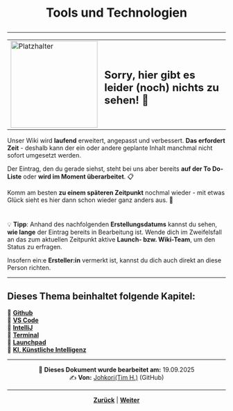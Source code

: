 # <p align="center">Tools und Technologien</p>

---

<div align="center">
  <table>
    <tr>
      <td>
        <img src="https://github.com/user-attachments/assets/69b70f12-916c-4167-8920-c6055f5903d5" alt="Platzhalter" width="200">
      </td>
      <td>
        <h2>Sorry, hier gibt es leider (noch) nichts zu sehen! 👀</h2>
      </td>
    </tr>
  </table>
</div>

Unser Wiki wird **laufend** erweitert, angepasst und verbessert. **Das erfordert Zeit** - deshalb kann der ein oder andere geplante Inhalt manchmal nicht sofort umgesetzt werden.

Der Eintrag, den du gerade siehst, steht bei uns aber bereits **auf der To Do-Liste** oder **wird im Moment überarbeitet**. 📋

Komm am besten **zu einem späteren Zeitpunkt** nochmal wieder - mit etwas Glück sieht es hier dann schon wieder ganz anders aus. 🚀

#

💡 **Tipp**: Anhand des nachfolgenden **Erstellungsdatums** kannst du sehen, **wie lange** der Eintrag bereits in Bearbeitung ist. Wende dich im Zweifelsfall an das zum aktuellen Zeitpunkt aktive **Launch- bzw. Wiki-Team**, um den Status zu erfragen.

Insofern ein:e **Ersteller:in** vermerkt ist, kannst du dich auch direkt an diese Person richten.

---

**Dieses Thema beinhaltet folgende Kapitel:**
---

🔹 [**Github**](/docs/00-willkommen/03-styleguide/00-platzhalter/01-anleitung/README.md)<br>
🔹 [**VS Code**](/docs/00-willkommen/03-styleguide/00-platzhalter/02-vorschau/README.md) <br>
🔹 [**IntelliJ**](/docs/00-willkommen/03-styleguide/00-platzhalter/02-vorschau/README.md) <br>
🔹 [**Terminal**](/docs/00-willkommen/03-styleguide/00-platzhalter/02-vorschau/README.md) <br>
🔹 [**Launchpad**](/docs/00-willkommen/03-styleguide/00-platzhalter/02-vorschau/README.md) <br>
🔹 [**KI, Künstliche Intelligenz**](/docs/00-willkommen/03-styleguide/00-platzhalter/02-vorschau/README.md) <br>


---

<p align="center">
📅 <strong>Dieses Dokument wurde bearbeitet am:</strong> 19.09.2025
<br>
✍️ <strong>Von:</strong> <a href="https://github.com/johkori">Johkori(Tim H.)</a> (GitHub)
</p>

---

<p align="center">
<a href="/docs/03-meetings/04-33er/README.md"><strong>Zurück</strong></a> | 
<a href="/docs/04-tools/01-github/README.md"><strong>Weiter</strong></a>
</p>

